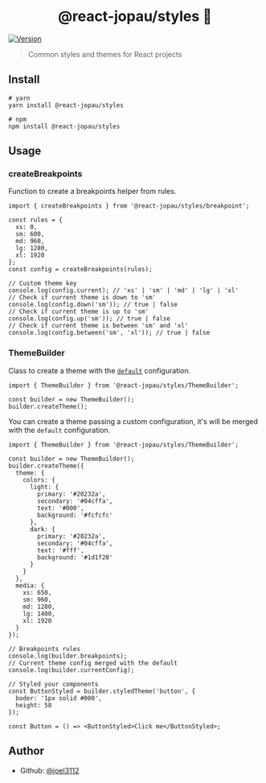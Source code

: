 <h1 align="center">@react-jopau/styles 👋</h1>
<p>
  <a href="https://www.npmjs.com/package/@react-jopau/styles" target="_blank">
    <img alt="Version" src="https://img.shields.io/npm/v/@react-jopau/styles.svg">
  </a>
</p>

> Common styles and themes for React projects

## Install

```shell
# yarn
yarn install @react-jopau/styles

# npm
npm install @react-jopau/styles
```

## Usage

### createBreakpoints

Function to create a breakpoints helper from rules.

```tsx
import { createBreakpoints } from '@react-jopau/styles/breakpoint';

const rules = {
  xs: 0,
  sm: 600,
  md: 960,
  lg: 1280,
  xl: 1920
};
const config = createBreakpoints(rules);

// Custom theme key
console.log(config.current); // 'xs' | 'sm' | 'md' | 'lg' | 'xl'
// Check if current theme is down to 'sm'
console.log(config.down('sm')); // true | false
// Check if current theme is up to 'sm'
console.log(config.up('sm')); // true | false
// Check if current theme is between 'sm' and 'xl'
console.log(config.between('sm', 'xl')); // true | false
```

### ThemeBuilder

Class to create a theme with the [`default`](https://github.com/joel3112/react-jopau/blob/main/packages/styles/src/themes/default.ts) configuration.

```tsx
import { ThemeBuilder } from '@react-jopau/styles/ThemeBuilder';

const builder = new ThemeBuilder();
builder.createTheme();
```

You can create a theme passing a custom configuration, it's will be merged with the `default` configuration.

```tsx
import { ThemeBuilder } from '@react-jopau/styles/ThemeBuilder';

const builder = new ThemeBuilder();
builder.createTheme({
  theme: {
    colors: {
      light: {
        primary: '#20232a',
        secondary: '#04cffa',
        text: '#000',
        background: '#fcfcfc'
      },
      dark: {
        primary: '#20232a',
        secondary: '#04cffa',
        text: '#fff',
        background: '#1d1f20'
      }
    }
  },
  media: {
    xs: 650,
    sm: 960,
    md: 1280,
    lg: 1400,
    xl: 1920
  }
});

// Breakpoints rules
console.log(builder.breakpoints);
// Current theme config merged with the default
console.log(builder.currentConfig);

// Styled your components
const ButtonStyled = builder.styledTheme('button', {
  boder: '1px solid #000',
  height: 58
});

const Button = () => <ButtonStyled>Click me</ButtonStyled>;
```

## Author

- Github: [@joel3112](https://github.com/joel3112)
